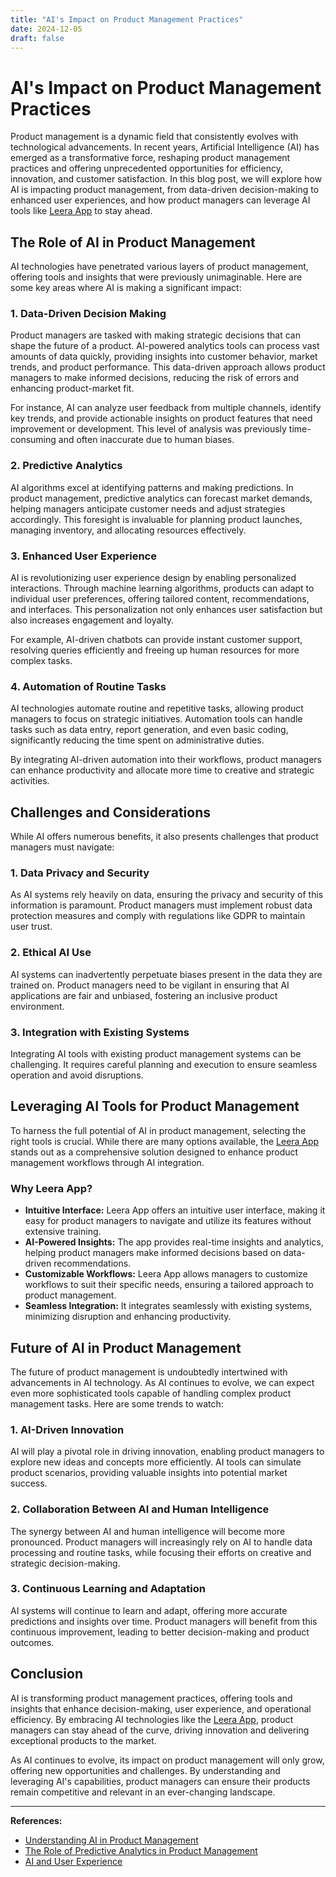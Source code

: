 ```yaml
---
title: "AI's Impact on Product Management Practices"
date: 2024-12-05
draft: false
---
```

# AI's Impact on Product Management Practices

Product management is a dynamic field that consistently evolves with technological advancements. In recent years, Artificial Intelligence (AI) has emerged as a transformative force, reshaping product management practices and offering unprecedented opportunities for efficiency, innovation, and customer satisfaction. In this blog post, we will explore how AI is impacting product management, from data-driven decision-making to enhanced user experiences, and how product managers can leverage AI tools like [Leera App](https://leera.app) to stay ahead.

## The Role of AI in Product Management

AI technologies have penetrated various layers of product management, offering tools and insights that were previously unimaginable. Here are some key areas where AI is making a significant impact:

### 1. Data-Driven Decision Making

Product managers are tasked with making strategic decisions that can shape the future of a product. AI-powered analytics tools can process vast amounts of data quickly, providing insights into customer behavior, market trends, and product performance. This data-driven approach allows product managers to make informed decisions, reducing the risk of errors and enhancing product-market fit.

For instance, AI can analyze user feedback from multiple channels, identify key trends, and provide actionable insights on product features that need improvement or development. This level of analysis was previously time-consuming and often inaccurate due to human biases.

### 2. Predictive Analytics

AI algorithms excel at identifying patterns and making predictions. In product management, predictive analytics can forecast market demands, helping managers anticipate customer needs and adjust strategies accordingly. This foresight is invaluable for planning product launches, managing inventory, and allocating resources effectively.

### 3. Enhanced User Experience

AI is revolutionizing user experience design by enabling personalized interactions. Through machine learning algorithms, products can adapt to individual user preferences, offering tailored content, recommendations, and interfaces. This personalization not only enhances user satisfaction but also increases engagement and loyalty.

For example, AI-driven chatbots can provide instant customer support, resolving queries efficiently and freeing up human resources for more complex tasks.

### 4. Automation of Routine Tasks

AI technologies automate routine and repetitive tasks, allowing product managers to focus on strategic initiatives. Automation tools can handle tasks such as data entry, report generation, and even basic coding, significantly reducing the time spent on administrative duties.

By integrating AI-driven automation into their workflows, product managers can enhance productivity and allocate more time to creative and strategic activities.

## Challenges and Considerations

While AI offers numerous benefits, it also presents challenges that product managers must navigate:

### 1. Data Privacy and Security

As AI systems rely heavily on data, ensuring the privacy and security of this information is paramount. Product managers must implement robust data protection measures and comply with regulations like GDPR to maintain user trust.

### 2. Ethical AI Use

AI systems can inadvertently perpetuate biases present in the data they are trained on. Product managers need to be vigilant in ensuring that AI applications are fair and unbiased, fostering an inclusive product environment.

### 3. Integration with Existing Systems

Integrating AI tools with existing product management systems can be challenging. It requires careful planning and execution to ensure seamless operation and avoid disruptions.

## Leveraging AI Tools for Product Management

To harness the full potential of AI in product management, selecting the right tools is crucial. While there are many options available, the [Leera App](https://leera.app) stands out as a comprehensive solution designed to enhance product management workflows through AI integration.

### Why Leera App?

- **Intuitive Interface:** Leera App offers an intuitive user interface, making it easy for product managers to navigate and utilize its features without extensive training.
- **AI-Powered Insights:** The app provides real-time insights and analytics, helping product managers make informed decisions based on data-driven recommendations.
- **Customizable Workflows:** Leera App allows managers to customize workflows to suit their specific needs, ensuring a tailored approach to product management.
- **Seamless Integration:** It integrates seamlessly with existing systems, minimizing disruption and enhancing productivity.

## Future of AI in Product Management

The future of product management is undoubtedly intertwined with advancements in AI technology. As AI continues to evolve, we can expect even more sophisticated tools capable of handling complex product management tasks. Here are some trends to watch:

### 1. AI-Driven Innovation

AI will play a pivotal role in driving innovation, enabling product managers to explore new ideas and concepts more efficiently. AI tools can simulate product scenarios, providing valuable insights into potential market success.

### 2. Collaboration Between AI and Human Intelligence

The synergy between AI and human intelligence will become more pronounced. Product managers will increasingly rely on AI to handle data processing and routine tasks, while focusing their efforts on creative and strategic decision-making.

### 3. Continuous Learning and Adaptation

AI systems will continue to learn and adapt, offering more accurate predictions and insights over time. Product managers will benefit from this continuous improvement, leading to better decision-making and product outcomes.

## Conclusion

AI is transforming product management practices, offering tools and insights that enhance decision-making, user experience, and operational efficiency. By embracing AI technologies like the [Leera App](https://leera.app), product managers can stay ahead of the curve, driving innovation and delivering exceptional products to the market.

As AI continues to evolve, its impact on product management will only grow, offering new opportunities and challenges. By understanding and leveraging AI's capabilities, product managers can ensure their products remain competitive and relevant in an ever-changing landscape.

---

**References:**

- [Understanding AI in Product Management](https://example.com/understanding-ai)
- [The Role of Predictive Analytics in Product Management](https://example.com/predictive-analytics)
- [AI and User Experience](https://example.com/ai-user-experience)